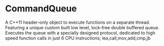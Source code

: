 # CommandQueue
A C++11 header-only object to execute functions on a separate thread. Featuring a unique custom built low level, lock-free double buffered queue. Executes the queue with a specially designed protocol, dedicated to high speed function calls in just 6 CPU instructions; lea,call,mov,add,cmp,jb
